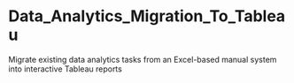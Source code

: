# Data_Analytics_Migration_To_Tableau
Migrate existing data analytics tasks from an Excel-based manual system into interactive Tableau reports
